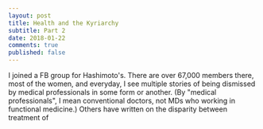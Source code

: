 ```yaml
---
layout: post
title: Health and the Kyriarchy
subtitle: Part 2
date: 2018-01-22
comments: true
published: false
---
```


I joined a FB group for Hashimoto's. There are over 67,000 members there, most of the women, and everyday, I see multiple stories of being dismissed by medical professionals in some form or another. (By "medical professionals", I mean conventional doctors, not MDs who working in functional medicine.) Others have written on the disparity between treatment of
